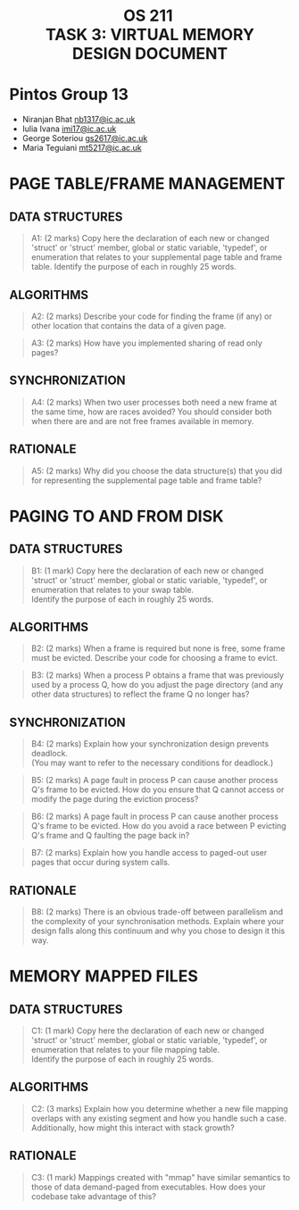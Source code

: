 <h1 align="center" style="white-space:pre">
OS 211 
TASK 3: VIRTUAL MEMORY
DESIGN DOCUMENT
</h1>

# Pintos Group 13

- Niranjan Bhat <nb1317@ic.ac.uk>  
- Iulia Ivana <imi17@ic.ac.uk>  
- George Soteriou <gs2617@ic.ac.uk>  
- Maria Teguiani <mt5217@ic.ac.uk>  

# PAGE TABLE/FRAME MANAGEMENT

## DATA STRUCTURES  

> A1: (2 marks)
> Copy here the declaration of each new or changed 'struct' or
> 'struct' member, global or static variable, 'typedef', or
> enumeration that relates to your supplemental page table and
> frame table. Identify the purpose of each in roughly 25 words.

## ALGORITHMS  

> A2: (2 marks) 
> Describe your code for finding the frame (if any) or other location that 
> contains the data of a given page.

> A3: (2 marks)
> How have you implemented sharing of read only pages?

## SYNCHRONIZATION  

> A4: (2 marks) 
> When two user processes both need a new frame at the same time,
> how are races avoided? You should consider both when there are
> and are not free frames available in memory.

## RATIONALE  

> A5: (2 marks)
> Why did you choose the data structure(s) that you did for
> representing the supplemental page table and frame table?

#    PAGING TO AND FROM DISK

## DATA STRUCTURES  

> B1: (1 mark)
> Copy here the declaration of each new or changed 'struct' or
> 'struct' member, global or static variable, 'typedef', or
> enumeration that relates to your swap table.  
> Identify the purpose of each in roughly 25 words.

## ALGORITHMS  

> B2: (2 marks)
> When a frame is required but none is free, some frame must be
> evicted.  Describe your code for choosing a frame to evict.

> B3: (2 marks)
> When a process P obtains a frame that was previously used by a
> process Q, how do you adjust the page directory (and any other 
> data structures) to reflect the frame Q no longer has?

## SYNCHRONIZATION  

> B4: (2 marks)
> Explain how your synchronization design prevents deadlock.  
> (You may want to refer to the necessary conditions for deadlock.)

> B5: (2 marks)
> A page fault in process P can cause another process Q's frame
> to be evicted. How do you ensure that Q cannot access or modify
> the page during the eviction process?

> B6: (2 marks)
> A page fault in process P can cause another process Q's frame
> to be evicted. How do you avoid a race between P evicting Q's 
> frame and Q faulting the page back in?

> B7: (2 marks)
> Explain how you handle access to paged-out user pages that 
> occur during system calls. 

## RATIONALE  

> B8: (2 marks)
> There is an obvious trade-off between parallelism and the complexity
> of your synchronisation methods. Explain where your design falls
> along this continuum and why you chose to design it this way.

#  MEMORY MAPPED FILES

## DATA STRUCTURES  

> C1: (1 mark)
> Copy here the declaration of each new or changed 'struct' or
> 'struct' member, global or static variable, 'typedef', or
> enumeration that relates to your file mapping table.  
> Identify the purpose of each in roughly 25 words.

## ALGORITHMS  

> C2: (3 marks)
> Explain how you determine whether a new file mapping overlaps with
> any existing segment and how you handle such a case. 
> Additionally, how might this interact with stack growth?

## RATIONALE  

> C3: (1 mark)
> Mappings created with "mmap" have similar semantics to those of
> data demand-paged from executables. How does your codebase take
> advantage of this?
